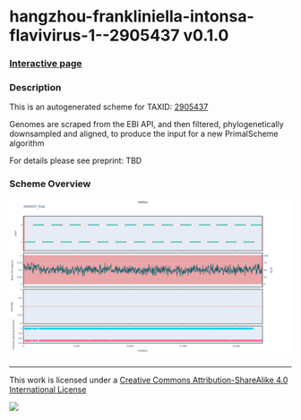 # hangzhou-frankliniella-intonsa-flavivirus-1--2905437 v0.1.0

### [Interactive page](https://chrisgkent.github.io/schemes/hangzhou-frankliniella-intonsa-flavivirus-1--2905437-1000-v0.1.0)

### Description

This is an autogenerated scheme for TAXID: [2905437](https://www.ncbi.nlm.nih.gov/Taxonomy/Browser/wwwtax.cgi?mode=Info&id=2905437&lvl=3&lin=f&keep=1&srchmode=1&unlock)

Genomes are scraped from the EBI API, and then filtered, phylogenetically downsampled and aligned, to produce the input for a new PrimalScheme algorithm

For details please see preprint: TBD

### Scheme Overview

![Alt text](work/2905437_final.png '2905437_final.png')

------------------------------------------------------------------------

This work is licensed under a [Creative Commons Attribution-ShareAlike 4.0 International License](http://creativecommons.org/licenses/by-sa/4.0/) 

![](https://i.creativecommons.org/l/by-sa/4.0/88x31.png)